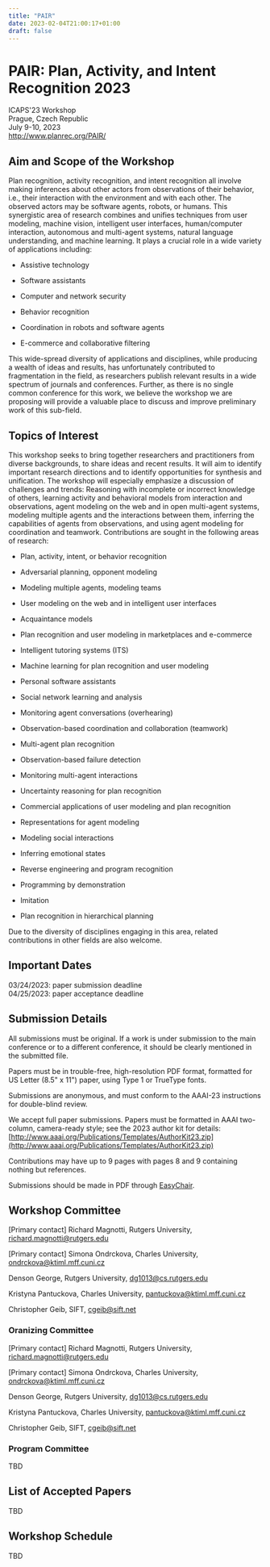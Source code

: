 ```yaml
---
title: "PAIR"
date: 2023-02-04T21:00:17+01:00
draft: false
---
```


# PAIR: Plan, Activity, and Intent Recognition  2023 

ICAPS'23 Workshop \
Prague, Czech Republic \
July 9-10, 2023 \
http://www.planrec.org/PAIR/

## Aim and Scope of the Workshop

Plan recognition, activity recognition, and intent recognition all involve making inferences about other actors from observations of their behavior, i.e., their interaction with the environment and with each other. The observed actors may be software agents, robots, or humans. This synergistic area of research combines and unifies techniques from user modeling, machine vision, intelligent user interfaces, human/computer interaction, autonomous and multi-agent systems, natural language understanding, and machine learning. It plays a crucial role in a wide variety of applications including: 

 

- Assistive technology 

- Software assistants 

- Computer and network security 

- Behavior recognition 

- Coordination in robots and software agents 

- E-commerce and collaborative filtering 

 

This wide-spread diversity of applications and disciplines, while producing a wealth of ideas and results, has unfortunately contributed to fragmentation in the field, as researchers publish relevant results in a wide spectrum of journals and conferences.  Further, as there is no single common conference for this work, we believe the workshop we are proposing will provide a valuable place to discuss and improve preliminary work of this sub-field. 

## Topics of Interest

This workshop seeks to bring together researchers and practitioners from diverse backgrounds, to share ideas and recent results. It will aim to identify important research directions and to identify opportunities for synthesis and unification. The workshop will especially emphasize a discussion of challenges and trends: Reasoning with incomplete or incorrect knowledge of others, learning activity and behavioral models from interaction and observations, agent modeling on the web and in open multi-agent systems, modeling multiple agents and the interactions between them, inferring the capabilities of agents from observations, and using agent modeling for coordination and teamwork. Contributions are sought in the following areas of research: 

  * Plan, activity, intent, or behavior recognition 

  * Adversarial planning, opponent modeling 

  * Modeling multiple agents, modeling teams 

  * User modeling on the web and in intelligent user interfaces 

  * Acquaintance models 

  * Plan recognition and user modeling in marketplaces and e-commerce 

  * Intelligent tutoring systems (ITS) 

  * Machine learning for plan recognition and user modeling 

  * Personal software assistants 

  * Social network learning and analysis 

  * Monitoring agent conversations (overhearing) 

  * Observation-based coordination and collaboration (teamwork) 

  * Multi-agent plan recognition 

  * Observation-based failure detection  

  * Monitoring multi-agent interactions  

  * Uncertainty reasoning for plan recognition 

  * Commercial applications of user modeling and plan recognition 

  * Representations for agent modeling 

  * Modeling social interactions 

  * Inferring emotional states 

  * Reverse engineering and program recognition 

  * Programming by demonstration 

  * Imitation 

  * Plan recognition in hierarchical planning 

 

Due to the diversity of disciplines engaging in this area, related contributions in other fields are also welcome. 


## Important Dates

03/24/2023: paper submission deadline \
04/25/2023: paper acceptance deadline

## Submission Details

All submissions must be original. If a work is under submission to the main conference or to a different conference, it should be clearly mentioned in the submitted file. 

Papers must be in trouble-free, high-resolution PDF format, formatted for US Letter (8.5" x 11") paper, using Type 1 or TrueType fonts. 

Submissions are anonymous, and must conform to the AAAI-23 instructions for double-blind review. 

We accept full paper submissions. Papers must be formatted in AAAI two-column, camera-ready style; see the 2023 author kit for details: [http://www.aaai.org/Publications/Templates/AuthorKit23.zip](http://www.aaai.org/Publications/Templates/AuthorKit23.zip)

Contributions may have up to 9 pages with pages 8 and 9 containing nothing but references.

Submissions should be made in PDF through [EasyChair](https://easychair.org/my/conference?conf=pair2023).

## Workshop Committee

[Primary contact] Richard Magnotti, Rutgers University, <richard.magnotti@rutgers.edu>

[Primary contact] Simona Ondrckova, Charles University, <ondrckova@ktiml.mff.cuni.cz>

Denson George, Rutgers University, <dg1013@cs.rutgers.edu>

Kristyna Pantuckova, Charles University, <pantuckova@ktiml.mff.cuni.cz>

Christopher Geib, SIFT, <cgeib@sift.net>

### Oranizing Committee

[Primary contact] Richard Magnotti, Rutgers University, <richard.magnotti@rutgers.edu>

[Primary contact] Simona Ondrckova, Charles University, <ondrckova@ktiml.mff.cuni.cz>

Denson George, Rutgers University, <dg1013@cs.rutgers.edu>

Kristyna Pantuckova, Charles University, <pantuckova@ktiml.mff.cuni.cz>

Christopher Geib, SIFT, <cgeib@sift.net>

### Program Committee

TBD

## List of Accepted Papers

TBD

## Workshop Schedule

TBD


